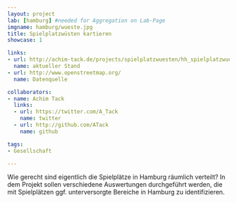 ```yaml
---
layout: project
lab: [hamburg] #needed for Aggregation on Lab-Page
imgname: hamburg/wueste.jpg
title: Spielplatzwüsten kartieren
showcase: 1

links:
- url: http://achim-tack.de/projects/spielplatzwuesten/hh_spielplatzwuesten.html
  name: aktueller Stand
- url: http://www.openstreetmap.org/
  name: Datenquelle

collaborators:
- name: Achim Tack
  links:
  - url: https://twitter.com/A_Tack
    name: twitter
  - url: http://github.com/ATack
    name: github

tags:
- Gesellschaft

---
```


Wie gerecht sind eigentlich die Spielplätze in Hamburg räumlich verteilt? In dem Projekt sollen verschiedene Auswertungen durchgeführt werden, die mit Spielplätzen ggf. unterversorgte Bereiche in Hamburg zu identifizieren.
